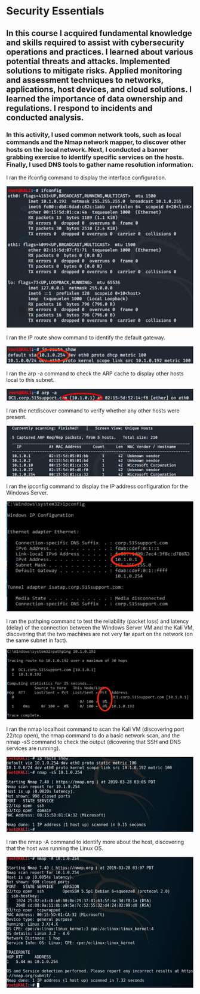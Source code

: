 # Security Essentials
## In this course I acquired fundamental knowledge and skills required to assist with cybersecurity operations and practices. I learned about various potential threats and attacks. Implemented solutions to mitigate risks. Applied monitoring and assessment techniques to networks, applications, host devices, and cloud solutions. I learned the importance of data ownership and regulations. I respond to incidents and conducted analysis.
### In this activity, I used common network tools, such as local commands and the Nmap network mapper, to discover other hosts on the local network. Next, I conducted a banner grabbing exercise to identify specific services on the hosts. Finally, I used DNS tools to gather name resolution information.
I ran the ifconfig command to display the interface configuration.

![ifconfig](https://github.com/iamroot-GitHub/Security-Essentials/blob/27da5d9d0de8f8d261f360198534d32e3b2a9b5f/Images/SINN_01.png)

I ran the IP route show command to identify the default gateway.

![IP route show](https://github.com/iamroot-GitHub/Security-Essentials/blob/ba416ec5d9f9cda3317b07a8e0e18194c5a5c71d/Images/SINN_02.png)

I ran the arp -a command to check the ARP cache to display other hosts local to this subnet.

![arp -a](https://github.com/iamroot-GitHub/Security-Essentials/blob/4adc0384d2fa94fc7bf59cfe3906a65d72ed3c7b/Images/SINN_03.png)

I ran the netdiscover command to verify whether any other hosts were present.

![netdiscover](https://github.com/iamroot-GitHub/Security-Essentials/blob/75e30aeab96bef93e99ba648630e5d1609672b2c/Images/SINN_04.png)

I ran the ipconfig command to display the IP address configuration for the Windows Server.

![ipconfig](https://github.com/iamroot-GitHub/Security-Essentials/blob/c500c96afce50a346d73b33a185169ee6aa6e32f/Images/SINN_05.png)

I ran the pathping command to test the reliability (packet loss) and latency (delay) of the connection between the Windows Server VM and the Kali VM, discovering that the two machines are not very far apart on the network (on the same subnet in fact).

![pathping](https://github.com/iamroot-GitHub/Security-Essentials/blob/2d61d8f4b4dd0751db88245a97ece8886a063773/Images/SINN_06.png)

I ran the nmap localhost command to scan the Kali VM (discovering port 22/tcp open), the nmap command to do a basic network scan, and the nmap -sS command to check the output (dicovering that SSH and DNS services are running).

![nmap](https://github.com/iamroot-GitHub/Security-Essentials/blob/5f3732e3025b38ccdd7c764101a4ad80cda7c49a/Images/SINN_07.png)

I ran the nmap -A command to identify more about the host, discovering that the host was running the Linux OS.

![nmap -A](https://github.com/iamroot-GitHub/Security-Essentials/blob/d1b81d605c6b0720af72ec714ed9ba5df25ff296/Images/SINN_08.png)
